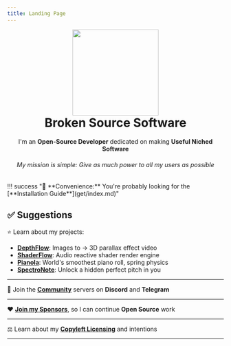 ```yaml
---
title: Landing Page
---
```


<div id="tsparticles"></div>

<div align="center">
  <a href="https://brokensrc.dev"><img src="https://github.com/BrokenSource.png" width="200" height="200"></a>
  <h1 style="margin-top: 0">Broken Source Software</h1>
  I'm an <b>Open-Source Developer</b> dedicated on making <b>Useful Niched Software</b>
  <h6>My mission is simple: Give as much power to all my users as possible</h6>
</div>
!!! success "🚀 **Convenience:** You're probably looking for the [**Installation Guide**](get/index.md)"

## ✅ Suggestions

⭐️ Learn about my projects:

- [**DepthFlow**](site:/depthflow): Images to → 3D parallax effect video
- [**ShaderFlow**](site:/shaderflow): Audio reactive shader render engine
- [**Pianola**](site:/pianola): World's smoothest piano roll, spring physics
- [**SpectroNote**](site:/spectronote): Unlock a hidden perfect pitch in you

<hr>

💬 Join the [**Community**](site:/about/contact) servers on **Discord** and **Telegram**

<hr>

❤️ [**Join my Sponsors**](site:/about/sponsors), so I can continue **Open Source** work

<hr>

⚖️ Learn about my [**Copyleft Licensing**](site:/about/license) and intentions

<hr>
